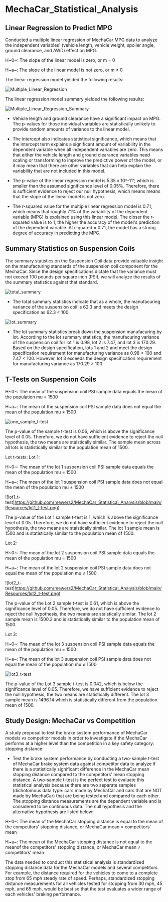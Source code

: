 # MechaCar_Statistical_Analysis

## Linear Regression to Predict MPG

Conducted a multiple linear regression of MechaCar MPG data to analyze the independent variables' (vehicle length, vehicle weight, spoiler angle, ground clearance, and AWD) effect on MPG.

H~0~: The slope of the linear model is zero, or m = 0

H~a~: The slope of the linear model is not zero, or m $\neq$ 0

The linear regression model yielded the following results:

![Multiple_Linear_Regression](https://github.com/mewers2/MechaCar_Statistical_Analysis/blob/main/Resources/Multiple_Linear_Regression.png)

The linear regression model summary yielded the following results:

![Multiple_Linear_Regression_Summary](https://github.com/mewers2/MechaCar_Statistical_Analysis/blob/main/Resources/Multiple_Linear_Regression_Summary.png)

- Vehicle length and ground clearance have a significant impact on MPG.  The p-values for those individual variables are statistically unlikely to provide random amounts of variance to the linear model.

- The intercept also indicates statistical significance, which means that the intercept term explains a significant amount of variability in the dependent variable when all independent variables are zero.  This means that either the vehicle length and ground clearance variables need scaling or transforming to improve the predictive power of the model, or it may mean that there are other variables that can help explain the variability that are not included in this model.

- The p-value of the linear regression model is 5.35 x 10^-11^, which is smaller than the assumed significance level of 0.05%. Therefore, there is sufficient evidence to reject our null hypothesis, which means means that the slope of the linear model is not zero.

- The r-squared value for the multiple linear regression model is 0.71, which means that roughly 71% of the variability of the dependent variable (MPG) is explained using this linear model.  The closer the r-squared value is to 1, the higher the accuracy of the model's prediction of the dependent variable.  At r-quared = 0.71, the model has a strong degree of accuracy in predicting the MPG.


## Summary Statistics on Suspension Coils

The summary statistics on the Suspension Coil data provide valuable insight on the manufacturing standards of the suspension coil component for the MechaCar.  Since the design specifications dictate that the variance must not exceed 100 pounds per square inch (PSI), we will analyze the results of the summary statistics against that standard.

![total_summary](https://github.com/mewers2/MechaCar_Statistical_Analysis/blob/main/Resources/total_summary.png)

- The total summary statistics indicate that as a whole, the manufacuring variance of the suspension coil is 62.3 and meets the design specification as 62.3 < 100.

![lot_summary](https://github.com/mewers2/MechaCar_Statistical_Analysis/blob/main/Resources/lot_summary.png)

- The lot summary statistics break down the suspension manufacuring by lot.  According to the lot summary statistics, the manufacuring variance of the suspension coil for lot 1 is 0.98, lot 2 is 7.47, and lot 3 is 170.29.  Based on the design specification, lots 1 and 2 and meet the design specification requirement for manufacturing variance as 0.98 < 100 and 7.47 < 100.  However, lot 3 exceeds the design specification requirement for manufacturing variance as 170.29 > 100.


## T-Tests on Suspension Coils

H~0~: The mean of the suspension coil PSI sample data equals the mean of the population mu = 1500

H~a~: The mean of the suspension coil PSI sample data does not equal the mean of the population mu $\neq$ 1500

![one_sample_t-test](https://github.com/mewers2/MechaCar_Statistical_Analysis/blob/main/Resources/One_Sample_t-test.png)

The p-value of the sample t-test is 0.06, which is above the significance level of 0.05.  Therefore, we do not have sufficient evidence to reject the null hypothesis, the two means are staistically similar.  The sample mean across all lots is statistically similar to the population mean of 1500.

Lot t-tests:
Lot 1:

H~0~: The mean of the lot 1 suspension coil PSI sample data equals the mean of the population mu = 1500

H~a~: The mean of the  lot 1 suspension coil PSI sample data does not equal the mean of the population mu $\neq$ 1500

![lot1_t-test]https://github.com/mewers2/MechaCar_Statistical_Analysis/blob/main/Resources/lot1_t-test.png)

The p-value of the Lot 1 sample t-test is 1, which is above the significance level of 0.05.  Therefore, we do not have sufficient evidence to reject the null hypothesis, the two means are staistically similar.  The lot 1 sample mean is 1500 and is statistically similar to the population mean of 1500.

Lot 2:

H~0~: The mean of the lot 2 suspension coil PSI sample data equals the mean of the population mu = 1500

H~a~: The mean of the lot 2 suspension coil PSI sample data does not equal the mean of the population mu $\neq$ 1500

![lot2_t-test]https://github.com/mewers2/MechaCar_Statistical_Analysis/blob/main/Resources/lot2_t-test.png)

The p-value of the Lot 2 sample t-test is 0.61, which is above the significance level of 0.05.  Therefore, we do not have sufficient evidence to reject the null hypothesis, the two means are staistically similar.  The lot 2 sample mean is 1500.2 and is statistically similar to the population mean of 1500.

Lot 3:

H~0~: The mean of the lot 3 suspension coil PSI sample data equals the mean of the population mu = 1500

H~a~: The mean of the lot 3 suspension coil PSI sample data does not equal the mean of the population mu $\neq$ 1500

![lot3_t-test](https://github.com/mewers2/MechaCar_Statistical_Analysis/blob/main/Resources/lot3_t-test.png)

The p-value of the Lot 3 sample t-test is 0.042, which is below the significance level of 0.05.  Therefore, we have sufficient evidence to reject the null hypothesis, the two means are statistically different.  The lot 3 sample mean is 1496.14 which is statistically different from the population mean of 1500.


## Study Design: MechaCar vs Competition

A study proposal to test the brake system performance of MechaCar models vs competitor models in order to investigate if the MechaCar performs at a higher level than the competition in a key safety category: stopping distance:

- Test the brake system performance by conducting a two-sample t-test of MechaCar brake system data against competitor data to analyze if there is a statistically significant difference in the MechaCar mean stopping distance compared to the competitors' mean stopping distance. A two-sample t-test is the perfect test to evaluate this statistical analysis because there are two separate samples (dichotomous data type: cars made by MechaCar and cars that are NOT made by MechaCar) that are being tested and compared to each other.  The stopping distance measurements are the dependent variable and is considered to be continuous data.  The null hypothesis and the alternative hypothesis are listed below:

H~0~: The mean of the MechaCar stopping distance is equal to the mean of the competitors' stopping distance, or MechaCar mean = competitors' mean

H~a~: The mean of the MechaCar stopping distance is not equal to the meanof the competitors' stopping distance, or MechaCar mean $\neq$ competitors' mean

The data needed to conduct this statistical analysis is standardized stopping distance data for the MechaCar models and several competitors. For example, the distance required for the vehicles to come to a complete stop from 65 mph steady rate of speed. Perhaps, standardized stopping distance measurements for all vehicles tested for stopping from 30 mph, 45 mph, and 65 mph, would be best so that the test evaluates a wider range of each vehicles' braking performance.
